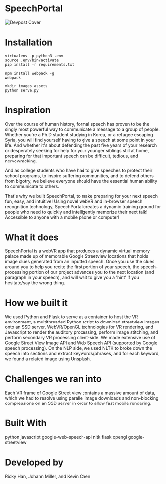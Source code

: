 # SpeechPortal 

![Devpost Cover](https://challengepost-s3-challengepost.netdna-ssl.com/photos/production/software_photos/000/475/818/datas/gallery.jpg)

# Installation

```
virtualenv -p python3 .env
source .env/bin/activate
pip install -r requirements.txt

npm install webpack -g
webpack

mkdir images assets
python serve.py
```

# Inspiration
Over the course of human history, formal speech has proven to be the singly most powerful way to communicate a message to a group of people. Whether you're a Ph.D student studying in Korea, or a refugee escaping Syria, you will find yourself having to give a speech at some point in your life. And whether it's about defending the past five years of your research or desperately seeking for help for your younger siblings still at home, preparing for that important speech can be difficult, tedious, and nervewracking.

And as college students who have had to give speeches to protect their school programs, to inspire suffering communities, and to defend others from bigotry, we believe everyone should have the essential human ability to communicate to others.

That's why we built SpeechPortal, to make preparing for your next speech fun, easy, and intuitive! Using novel webVR and in-browser speech recognition technology, SpeechPortal creates a dynamic training ground for people who need to quickly and intelligently memorize their next talk! Accessible to anyone with a mobile phone or computer!

# What it does
SpeechPortal is a webVR app that produces a dynamic virtual memory palace made up of memorable Google Streetview locations that holds image clues generated from an inputted speech. Once you use the clues around you to help you recite the first portion of your speech, the speech-processing portion of our project advances you to the next location (and paragraph in your speech), and will wait to give you a 'hint' if you hesitate/say the wrong thing.

# How we built it
We used Python and Flask to serve as a container to host the VR environment, a multithreaded Python script to download streetview images onto an SSD server, WebVR/OpenGL technologies for VR rendering, and Javascript to render the auditory processing, perform image stitching, and perform secondary VR processing client-side. We made extensive use of Google Street View Image API and Web Speech API (supported by Google speech processing). On the NLP side, we used NLTK to broke down the speech into sections and extract keywords/phrases, and for each keyword, we found a related image using Unsplash.

# Challenges we ran into
Each VR frame of Google Street view contains a massive amount of data, which we had to resolve using parallel image downloads and non-blocking compressions on an SSD server in order to allow fast mobile rendering.

# Built With
python
javascript
google-web-speech-api
nltk
flask
opengl
google-streetview

# Developed by
Ricky Han, Johann Miller, and Kevin Chen
